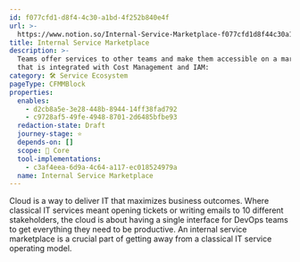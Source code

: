 ```yaml
---
id: f077cfd1-d8f4-4c30-a1bd-4f252b840e4f
url: >-
  https://www.notion.so/Internal-Service-Marketplace-f077cfd1d8f44c30a1bd4f252b840e4f
title: Internal Service Marketplace
description: >-
  Teams offer services to other teams and make them accessible on a marketplace
  that is integrated with Cost Management and IAM:
category: 🛠 Service Ecosystem
pageType: CFMMBlock
properties:
  enables:
    - d2cb8a5e-3e28-448b-8944-14ff38fad792
    - c9728af5-49fe-4948-8701-2d6485bfbe93
  redaction-state: Draft
  journey-stage: ⭐️
  depends-on: []
  scope: 🏢 Core
  tool-implementations:
    - c3af4eea-6d9a-4c64-a117-ec018524979a
  name: Internal Service Marketplace
---
```


Cloud is a way to deliver IT that maximizes business outcomes. Where classical IT services meant opening tickets or writing emails to 10 different stakeholders, the cloud is about having a single interface for DevOps teams to get everything they need to be productive. An internal service marketplace is a crucial part of getting away from a classical IT service operating model.

